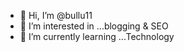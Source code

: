 - 👋 Hi, I’m @bullu11
- 👀 I’m interested in ...blogging & SEO
- 🌱 I’m currently learning ...Technology


<!---
bullu11/bullu11 is a ✨ special ✨ repository because its `README.md` (this file) appears on your GitHub profile.
You can click the Preview link to take a look at your changes.
--->
